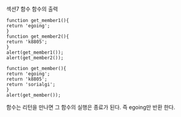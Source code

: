 섹션7 함수
함수의 출력
```
function get_member1(){
return 'egoing';
}
function get_member2(){
return 'k8805';
}
alert(get_member1());
alert(get_member2());
```
```
function get_member(){
return 'egoing';
return 'k8805';
return 'sorialgi';
}
alert(get_member());

```
함수는 리턴을 만나면 그 함수의 실행은 종료가 된다. 즉 egoing만 반환 한다.

